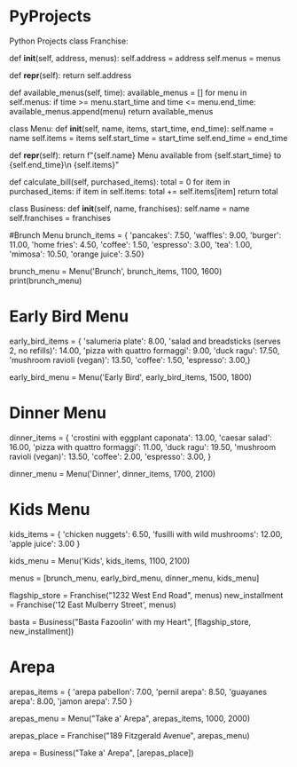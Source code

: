 # PyProjects
Python Projects
class Franchise:

  def __init__(self, address, menus):
    self.address = address
    self.menus = menus

  def __repr__(self):
    return self.address

  def available_menus(self, time):
    available_menus = []
    for menu in self.menus:
      if time >= menu.start_time and time <= menu.end_time:
        available_menus.append(menu)
    return available_menus

class Menu:
  def __init__(self, name, items, start_time, end_time):
    self.name = name
    self.items = items
    self.start_time = start_time
    self.end_time = end_time

  def __repr__(self):
    return f"{self.name} Menu available from {self.start_time} to {self.end_time}\n {self.items}"  

  def calculate_bill(self, purchased_items):
    total = 0
    for item in purchased_items:
      if item in self.items:
        total += self.items[item]
    return total       

class Business:
  def __init__(self, name, franchises):
    self.name = name 
    self.franchises = franchises

#Brunch Menu 
brunch_items = {
  'pancakes': 7.50, 'waffles': 9.00, 'burger': 11.00, 'home fries': 4.50, 'coffee': 1.50, 'espresso': 3.00, 'tea': 1.00, 'mimosa': 10.50, 'orange juice': 3.50}

brunch_menu = Menu('Brunch', brunch_items, 1100, 1600)
print(brunch_menu)
# Early Bird Menu
early_bird_items = {
  'salumeria plate': 8.00, 'salad and breadsticks (serves 2, no refills)': 14.00, 'pizza with quattro formaggi': 9.00, 'duck ragu': 17.50, 'mushroom ravioli (vegan)': 13.50, 'coffee': 1.50, 'espresso': 3.00,}

early_bird_menu = Menu('Early Bird', early_bird_items, 1500, 1800)

# Dinner Menu
dinner_items = {
  'crostini with eggplant caponata': 13.00, 'caesar salad': 16.00, 'pizza with quattro formaggi': 11.00, 'duck ragu': 19.50, 'mushroom ravioli (vegan)': 13.50, 'coffee': 2.00, 'espresso': 3.00,
}

dinner_menu = Menu('Dinner', dinner_items, 1700, 2100)

# Kids Menu
kids_items = {
  'chicken nuggets': 6.50, 'fusilli with wild mushrooms': 12.00, 'apple juice': 3.00
}

kids_menu = Menu('Kids', kids_items, 1100, 2100)

menus = [brunch_menu, early_bird_menu, dinner_menu, kids_menu]

flagship_store = Franchise("1232 West End Road", menus)
new_installment = Franchise('12 East Mulberry Street', menus)


basta = Business("Basta Fazoolin' with my Heart", [flagship_store, new_installment])

# Arepa
arepas_items = {
  'arepa pabellon': 7.00, 'pernil arepa': 8.50, 'guayanes arepa': 8.00, 'jamon arepa': 7.50
}

arepas_menu = Menu("Take a' Arepa", arepas_items, 1000, 2000)

arepas_place = Franchise("189 Fitzgerald Avenue", arepas_menu)

arepa = Business("Take a' Arepa", [arepas_place])
